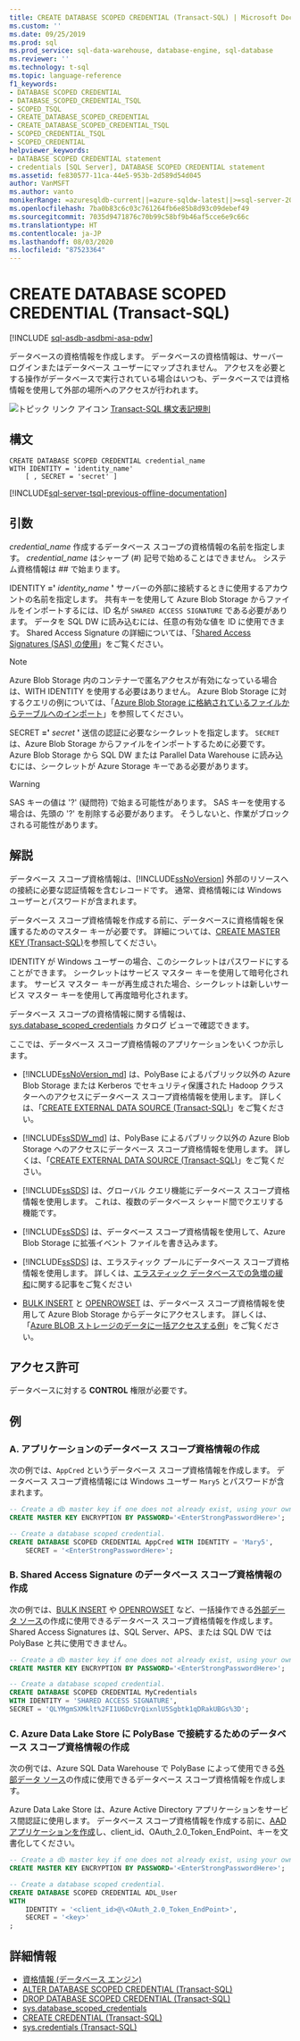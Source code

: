 ```yaml
---
title: CREATE DATABASE SCOPED CREDENTIAL (Transact-SQL) | Microsoft Docs
ms.custom: ''
ms.date: 09/25/2019
ms.prod: sql
ms.prod_service: sql-data-warehouse, database-engine, sql-database
ms.reviewer: ''
ms.technology: t-sql
ms.topic: language-reference
f1_keywords:
- DATABASE SCOPED CREDENTIAL
- DATABASE_SCOPED_CREDENTIAL_TSQL
- SCOPED_TSQL
- CREATE_DATABASE_SCOPED_CREDENTIAL
- CREATE_DATABASE_SCOPED_CREDENTIAL_TSQL
- SCOPED_CREDENTIAL_TSQL
- SCOPED_CREDENTIAL
helpviewer_keywords:
- DATABASE SCOPED CREDENTIAL statement
- credentials [SQL Server], DATABASE SCOPED CREDENTIAL statement
ms.assetid: fe830577-11ca-44e5-953b-2d589d54d045
author: VanMSFT
ms.author: vanto
monikerRange: =azuresqldb-current||=azure-sqldw-latest||>=sql-server-2016||=sqlallproducts-allversions||>=aps-pdw-2016||>=sql-server-linux-2017||=azuresqldb-mi-current
ms.openlocfilehash: 7ba0b83c6c03c761264fb6e85b8d93c09debef49
ms.sourcegitcommit: 7035d9471876c70b99c58bf9b46af5cce6e9c66c
ms.translationtype: HT
ms.contentlocale: ja-JP
ms.lasthandoff: 08/03/2020
ms.locfileid: "87523364"
---
```

# <a name="create-database-scoped-credential-transact-sql"></a>CREATE DATABASE SCOPED CREDENTIAL (Transact-SQL)

[!INCLUDE [sql-asdb-asdbmi-asa-pdw](../../includes/applies-to-version/sql-asdb-asdbmi-asa-pdw.md)]

データベースの資格情報を作成します。 データベースの資格情報は、サーバー ログインまたはデータベース ユーザーにマップされません。 アクセスを必要とする操作がデータベースで実行されている場合はいつも、データベースでは資格情報を使用して外部の場所へのアクセスが行われます。

![トピック リンク アイコン](../../database-engine/configure-windows/media/topic-link.gif "トピック リンク アイコン") [Transact-SQL 構文表記規則](../../t-sql/language-elements/transact-sql-syntax-conventions-transact-sql.md)

## <a name="syntax"></a>構文

```syntaxsql
CREATE DATABASE SCOPED CREDENTIAL credential_name
WITH IDENTITY = 'identity_name'
    [ , SECRET = 'secret' ]

```

[!INCLUDE[sql-server-tsql-previous-offline-documentation](../../includes/sql-server-tsql-previous-offline-documentation.md)]

## <a name="arguments"></a>引数

*credential_name* 作成するデータベース スコープの資格情報の名前を指定します。 *credential_name* はシャープ (#) 記号で始めることはできません。 システム資格情報は ## で始まります。

IDENTITY **='** _identity\_name_ **'** サーバーの外部に接続するときに使用するアカウントの名前を指定します。 共有キーを使用して Azure Blob Storage からファイルをインポートするには、ID 名が `SHARED ACCESS SIGNATURE` である必要があります。 データを SQL DW に読み込むには、任意の有効な値を ID に使用できます。 Shared Access Signature の詳細については、「[Shared Access Signatures (SAS) の使用](https://docs.microsoft.com/azure/storage/storage-dotnet-shared-access-signature-part-1)」をご覧ください。

> [!NOTE]
> Azure Blob Storage 内のコンテナーで匿名アクセスが有効になっている場合は、WITH IDENTITY を使用する必要はありません。 Azure Blob Storage に対するクエリの例については、「[Azure Blob Storage に格納されているファイルからテーブルへのインポート](../functions/openrowset-transact-sql.md#j-importing-into-a-table-from-a-file-stored-on-azure-blob-storage)」を参照してください。

SECRET **='** _secret_ **'** 送信の認証に必要なシークレットを指定します。 `SECRET` は、Azure Blob Storage からファイルをインポートするために必要です。 Azure Blob Storage から SQL DW または Parallel Data Warehouse に読み込むには、シークレットが Azure Storage キーである必要があります。
> [!WARNING]
> SAS キーの値は '?' (疑問符) で始まる可能性があります。 SAS キーを使用する場合は、先頭の '?' を削除する必要があります。 そうしないと、作業がブロックされる可能性があります。

## <a name="remarks"></a>解説

データベース スコープ資格情報は、[!INCLUDE[ssNoVersion](../../includes/ssnoversion-md.md)] 外部のリソースへの接続に必要な認証情報を含むレコードです。 通常、資格情報には Windows ユーザーとパスワードが含まれます。

データベース スコープ資格情報を作成する前に、データベースに資格情報を保護するためのマスター キーが必要です。 詳細については、[CREATE MASTER KEY &#40;Transact-SQL&#41;](../../t-sql/statements/create-master-key-transact-sql.md)を参照してください。

IDENTITY が Windows ユーザーの場合、このシークレットはパスワードにすることができます。 シークレットはサービス マスター キーを使用して暗号化されます。 サービス マスター キーが再生成された場合、シークレットは新しいサービス マスター キーを使用して再度暗号化されます。

データベース スコープの資格情報に関する情報は、[sys.database_scoped_credentials](../../relational-databases/system-catalog-views/sys-database-scoped-credentials-transact-sql.md) カタログ ビューで確認できます。

ここでは、データベース スコープ資格情報のアプリケーションをいくつか示します。

- [!INCLUDE[ssNoVersion_md](../../includes/ssnoversion-md.md)] は、PolyBase によるパブリック以外の Azure Blob Storage または Kerberos でセキュリティ保護された Hadoop クラスターへのアクセスにデータベース スコープ資格情報を使用します。 詳しくは、「[CREATE EXTERNAL DATA SOURCE (Transact-SQL)](../../t-sql/statements/create-external-data-source-transact-sql.md)」をご覧ください。

- [!INCLUDE[ssSDW_md](../../includes/sssdw-md.md)] は、PolyBase によるパブリック以外の Azure Blob Storage へのアクセスにデータベース スコープ資格情報を使用します。 詳しくは、「[CREATE EXTERNAL DATA SOURCE (Transact-SQL)](../../t-sql/statements/create-external-data-source-transact-sql.md)」をご覧ください。

- [!INCLUDE[ssSDS](../../includes/sssds-md.md)] は、グローバル クエリ機能にデータベース スコープ資格情報を使用します。 これは、複数のデータベース シャード間でクエリする機能です。

- [!INCLUDE[ssSDS](../../includes/sssds-md.md)] は、データベース スコープ資格情報を使用して、Azure Blob Storage に拡張イベント ファイルを書き込みます。

- [!INCLUDE[ssSDS](../../includes/sssds-md.md)] は、エラスティック プールにデータベース スコープ資格情報を使用します。 詳しくは、[エラスティック データベースでの急増の緩和](https://azure.microsoft.com/documentation/articles/sql-database-elastic-pool/)に関する記事をご覧ください

- [BULK INSERT](../../t-sql/statements/bulk-insert-transact-sql.md) と [OPENROWSET](../../t-sql/functions/openrowset-transact-sql.md) は、データベース スコープ資格情報を使用して Azure Blob Storage からデータにアクセスします。 詳しくは、「[Azure BLOB ストレージのデータに一括アクセスする例](../../relational-databases/import-export/examples-of-bulk-access-to-data-in-azure-blob-storage.md)」をご覧ください。 

## <a name="permissions"></a>アクセス許可

データベースに対する **CONTROL** 権限が必要です。

## <a name="examples"></a>例

### <a name="a-creating-a-database-scoped-credential-for-your-application"></a>A. アプリケーションのデータベース スコープ資格情報の作成

次の例では、`AppCred` というデータベース スコープ資格情報を作成します。 データベース スコープ資格情報には Windows ユーザー `Mary5` とパスワードが含まれます。

```sql
-- Create a db master key if one does not already exist, using your own password.
CREATE MASTER KEY ENCRYPTION BY PASSWORD='<EnterStrongPasswordHere>';

-- Create a database scoped credential.
CREATE DATABASE SCOPED CREDENTIAL AppCred WITH IDENTITY = 'Mary5',
    SECRET = '<EnterStrongPasswordHere>';
```

### <a name="b-creating-a-database-scoped-credential-for-a-shared-access-signature"></a>B. Shared Access Signature のデータベース スコープ資格情報の作成

次の例では、[BULK INSERT](../../t-sql/statements/bulk-insert-transact-sql.md) や [OPENROWSET](../../t-sql/functions/openrowset-transact-sql.md) など、一括操作できる[外部データ ソース](../../t-sql/statements/create-external-data-source-transact-sql.md)の作成に使用できるデータベース スコープ資格情報を作成します。 Shared Access Signatures は、SQL Server、APS、または SQL DW では PolyBase と共に使用できません。

```sql
-- Create a db master key if one does not already exist, using your own password.
CREATE MASTER KEY ENCRYPTION BY PASSWORD='<EnterStrongPasswordHere>';

-- Create a database scoped credential.
CREATE DATABASE SCOPED CREDENTIAL MyCredentials
WITH IDENTITY = 'SHARED ACCESS SIGNATURE',
SECRET = 'QLYMgmSXMklt%2FI1U6DcVrQixnlU5Sgbtk1qDRakUBGs%3D';
```

### <a name="c-creating-a-database-scoped-credential-for-polybase-connectivity-to-azure-data-lake-store"></a>C. Azure Data Lake Store に PolyBase で接続するためのデータベース スコープ資格情報の作成

次の例では、Azure SQL Data Warehouse で PolyBase によって使用できる[外部データ ソース](../../t-sql/statements/create-external-data-source-transact-sql.md)の作成に使用できるデータベース スコープ資格情報を作成します。

Azure Data Lake Store は、Azure Active Directory アプリケーションをサービス間認証に使用します。
データベース スコープ資格情報を作成する前に、[AAD アプリケーションを作成](https://docs.microsoft.com/azure/data-lake-store/data-lake-store-authenticate-using-active-directory)し、client_id、OAuth_2.0_Token_EndPoint、キーを文書化してください。

```sql
-- Create a db master key if one does not already exist, using your own password.
CREATE MASTER KEY ENCRYPTION BY PASSWORD='<EnterStrongPasswordHere>';

-- Create a database scoped credential.
CREATE DATABASE SCOPED CREDENTIAL ADL_User
WITH
    IDENTITY = '<client_id>@\<OAuth_2.0_Token_EndPoint>',
    SECRET = '<key>'
;
```

## <a name="more-information"></a>詳細情報

- [資格情報 &#40;データベース エンジン&#41;](../../relational-databases/security/authentication-access/credentials-database-engine.md)
- [ALTER DATABASE SCOPED CREDENTIAL &#40;Transact-SQL&#41;](../../t-sql/statements/alter-database-scoped-credential-transact-sql.md)
- [DROP DATABASE SCOPED CREDENTIAL &#40;Transact-SQL&#41;](../../t-sql/statements/drop-database-scoped-credential-transact-sql.md)
- [sys.database_scoped_credentials](../../relational-databases/system-catalog-views/sys-database-scoped-credentials-transact-sql.md)
- [CREATE CREDENTIAL &#40;Transact-SQL&#41;](../../t-sql/statements/create-credential-transact-sql.md)
- [sys.credentials &#40;Transact-SQL&#41;](../../relational-databases/system-catalog-views/sys-credentials-transact-sql.md)  
